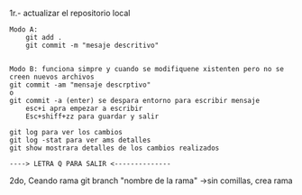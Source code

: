 1r.- actualizar el repositorio local

    Modo A:
        git add .
        git commit -m "mesaje descritivo"
    
    
    Modo B: funciona simpre y cuando se modifiquene xistenten pero no se creen nuevos archivos
    git commit -am "mensaje descrptivo"
    o
    git commit -a (enter) se despara entorno para escribir mensaje
        esc+i apra empezar a escribir
        Esc+shiff+zz para guardar y salir
    
    git log para ver los cambios
    git log -stat para ver ams detalles
    git show mostrara detalles de los cambios realizados
    
    ----> LETRA Q PARA SALIR <--------------

2do, Ceando rama
    git branch "nombre de la rama"  ->sin comillas, crea rama